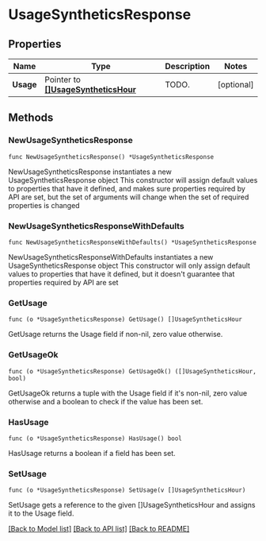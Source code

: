 # UsageSyntheticsResponse

## Properties

Name | Type | Description | Notes
------------ | ------------- | ------------- | -------------
**Usage** | Pointer to [**[]UsageSyntheticsHour**](UsageSyntheticsHour.md) | TODO. | [optional] 

## Methods

### NewUsageSyntheticsResponse

`func NewUsageSyntheticsResponse() *UsageSyntheticsResponse`

NewUsageSyntheticsResponse instantiates a new UsageSyntheticsResponse object
This constructor will assign default values to properties that have it defined,
and makes sure properties required by API are set, but the set of arguments
will change when the set of required properties is changed

### NewUsageSyntheticsResponseWithDefaults

`func NewUsageSyntheticsResponseWithDefaults() *UsageSyntheticsResponse`

NewUsageSyntheticsResponseWithDefaults instantiates a new UsageSyntheticsResponse object
This constructor will only assign default values to properties that have it defined,
but it doesn't guarantee that properties required by API are set

### GetUsage

`func (o *UsageSyntheticsResponse) GetUsage() []UsageSyntheticsHour`

GetUsage returns the Usage field if non-nil, zero value otherwise.

### GetUsageOk

`func (o *UsageSyntheticsResponse) GetUsageOk() ([]UsageSyntheticsHour, bool)`

GetUsageOk returns a tuple with the Usage field if it's non-nil, zero value otherwise
and a boolean to check if the value has been set.

### HasUsage

`func (o *UsageSyntheticsResponse) HasUsage() bool`

HasUsage returns a boolean if a field has been set.

### SetUsage

`func (o *UsageSyntheticsResponse) SetUsage(v []UsageSyntheticsHour)`

SetUsage gets a reference to the given []UsageSyntheticsHour and assigns it to the Usage field.


[[Back to Model list]](../README.md#documentation-for-models) [[Back to API list]](../README.md#documentation-for-api-endpoints) [[Back to README]](../README.md)


